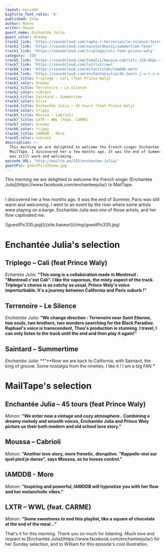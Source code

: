 ```yaml
---
layout: episode
bigTitle_font_ratio: '6'
published: true
author: Manon
writer: Manon
guest_name: Enchantée Julia
guest_color: dreamy
track2_link: 'https://soundcloud.com/rapha-l-herrerias/le-silence-terrenoire10-novembre-2017'
track3_link: 'https://soundcloud.com/saintardmusic/summertime-fever'
track1_link: 'https://soundcloud.com/triplego/cali-feat-prince-waly'
category: '335'
track5_link: 'https://soundcloud.com/tomalii/moussa-cabrioli-320-kbps-recordyoutubecom'
track7_link: 'https://soundcloud.com/lxtrlxtr/wwl'
track6_link: 'https://soundcloud.com/eclecticldn/iamddb-more'
track4_link: 'https://soundcloud.com/enchanteejulia/45-tours-j-u-l-i-a-feat-prince-waly'
track1_title: Triplego – Cali (feat Prince Waly)
track1_color: dreamy
track2_title: Terrenoire – Le Silence
track2_color: vibrant
track3_title: Saintard – Summertime
track3_color: bliss
track4_title: Enchantée Julia – 45 tours (feat Prince Waly)
track4_color: trippy
track5_title: Moussa - Cabrioli
track7_title: LXTR – WWL (feat. CARME)
track7_color: dreamy
track6_color: trippy
track6_title: IAMDDB - More
track5_color: vibrant
description: >-
  This morning we are delighted to welcome the French singer Enchantée Julia to
  MailTape. I discovered her a few months ago. It was the end of Summer, Paris
  was still warm and welcoming.
episode_URL: 'http://mailta.pe/335/enchantee-julia/'
guestPic: guestPic335new.jpg
---
```

<p id="introduction">This morning we are delighted to welcome the French singer [Enchantée Julia](https://www.facebook.com/enchanteejulia/) to MailTape.
<br><br>

I discovered her a few months ago. It was the end of Summer, Paris was still warm and welcoming. I went to an event by the river where some artists were playing on a barge. Enchantée Julia was one of those artists, and her flow captivated me.
</p>
![guestPic335.jpg]({{site.baseurl}}/img/guestPic335.jpg)

# Enchantée Julia's selection

## Triplego – Cali (feat Prince Waly)
_Echantée Julia_: **"**This song is a collaboration made in Montreuil : "Montreuil c'est Cali". I like the vaporous, the misty aspect of the track. Triplego's chorus is as catchy as usual, Prince Waly's voice imperturbable. It's a journey between California and Paris suburb !**"**

## Terrenoire – Le Silence
_Enchantée Julia_: **"**We change direction : Terrenoire near Saint Etienne, two souls, two brothers, two wonders searching for the Black Paradiso. Raphael's voice is transcendent, Theo's production is stunning. I travel, I can only listen to the track until the end and then play it again!**"**

## Saintard – Summertime
_Enchantée Julia_: **"**Now we are back to California, with Saintard, the king of groove. Some nostalgia from the nineties, I like it ! I am a big FAN **"**


# MailTape's selection

## Enchantée Julia – 45 tours (feat Prince Waly)
_Manon_: **"**We enter now a vintage and cozy atmosphere.. Combining a dreamy melody and smooth voices, Enchantée Julia and Prince Waly picture us their both modern and old school love story.**"**

## Moussa – Cabrioli
_Manon_: **"**Another love story, more frenetic, disruptive. "Rappelle-moi sur quel pied je danse", says Moussa, as he looses control.**"**

## IAMDDB - More
_Manon_: **"**Inspiring and powerful, IAMDDB will hypnotize you with her flow and her melancholic vibes.**"**

## LXTR – WWL (feat. CARME)
_Manon_: **"**Some sweetness to end this playlist, like a square of chocolate at the end of the meal...**"**


<p id="outroduction">That's it for this morning. Thank you so much for listening. Much love and respect to [Enchantée Julia](https://www.facebook.com/enchanteejulia/) for her Sunday selection, and to William for this episode's cool illustration.</p>
